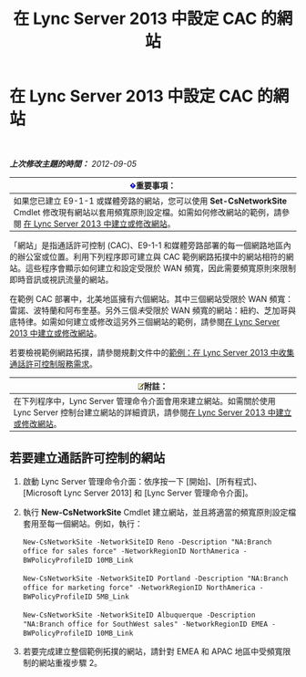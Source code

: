 ﻿---
title: 在 Lync Server 2013 中設定 CAC 的網站
TOCTitle: 在 Lync Server 2013 中設定 CAC 的網站
ms:assetid: afcea38f-5789-45ec-97af-c6e38364950c
ms:mtpsurl: https://technet.microsoft.com/zh-tw/library/Gg412840(v=OCS.15)
ms:contentKeyID: 49292024
ms.date: 08/10/2015
mtps_version: v=OCS.15
ms.translationtype: HT
---

# 在 Lync Server 2013 中設定 CAC 的網站

 

_**上次修改主題的時間：** 2012-09-05_

<table>
<thead>
<tr class="header">
<th><img src="images/Gg412908.important(OCS.15).gif" title="important" alt="important" />重要事項：</th>
</tr>
</thead>
<tbody>
<tr class="odd">
<td>如果您已建立 E9-1-1 或媒體旁路的網站，您可以使用 <strong>Set-CsNetworkSite</strong> Cmdlet 修改現有網站以套用頻寬原則設定檔。如需如何修改網站的範例，請參閱 <a href="lync-server-2013-create-or-modify-a-network-site.md">在 Lync Server 2013 中建立或修改網站</a>。</td>
</tr>
</tbody>
</table>


「網站」是指通話許可控制 (CAC)、E9-1-1 和媒體旁路部署的每一個網路地區內的辦公室或位置。利用下列程序即可建立與 CAC 範例網路拓撲中的網站相符的網站。這些程序會顯示如何建立和設定受限於 WAN 頻寬，因此需要頻寬原則來限制即時音訊或視訊流量的網站。

在範例 CAC 部署中，北美地區擁有六個網站。其中三個網站受限於 WAN 頻寬：雷諾、波特蘭和阿布奎基。另外三個*未*受限於 WAN 頻寬的網站：紐約、芝加哥與底特律。如需如何建立或修改這另外三個網站的範例，請參閱[在 Lync Server 2013 中建立或修改網站](lync-server-2013-create-or-modify-a-network-site.md)。

若要檢視範例網路拓撲，請參閱規劃文件中的[範例：在 Lync Server 2013 中收集通話許可控制服務需求](lync-server-2013-example-of-gathering-your-requirements-for-call-admission-control.md)。

<table>
<thead>
<tr class="header">
<th><img src="images/Gg398811.note(OCS.15).gif" title="note" alt="note" />附註：</th>
</tr>
</thead>
<tbody>
<tr class="odd">
<td>在下列程序中，Lync Server 管理命令介面會用來建立網站。如需關於使用 Lync Server 控制台建立網站的詳細資訊，請參閱<a href="lync-server-2013-create-or-modify-a-network-site.md">在 Lync Server 2013 中建立或修改網站</a>。</td>
</tr>
</tbody>
</table>


## 若要建立通話許可控制的網站

1.  啟動 Lync Server 管理命令介面：依序按一下 \[開始\]、\[所有程式\]、\[Microsoft Lync Server 2013\] 和 \[Lync Server 管理命令介面\]。

2.  執行 **New-CsNetworkSite** Cmdlet 建立網站，並且將適當的頻寬原則設定檔套用至每一個網站。例如，執行：
    
        New-CsNetworkSite -NetworkSiteID Reno -Description "NA:Branch office for sales force" -NetworkRegionID NorthAmerica -BWPolicyProfileID 10MB_Link
    
        New-CsNetworkSite -NetworkSiteID Portland -Description "NA:Branch office for marketing force" -NetworkRegionID NorthAmerica -BWPolicyProfileID 5MB_Link
    
        New-CsNetworkSite -NetworkSiteID Albuquerque -Description "NA:Branch office for SouthWest sales" -NetworkRegionID EMEA -BWPolicyProfileID 10MB_Link

3.  若要完成建立整個範例拓撲的網站，請針對 EMEA 和 APAC 地區中受頻寬限制的網站重複步驟 2。


